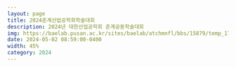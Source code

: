 ```yaml
---
layout: page
title: 2024춘계산업공학회학술대회
description: 2024년 대한산업공학회 춘계공동학술대회
img: https://baelab.pusan.ac.kr/sites/baelab/atchmnfl/bbs/15879/temp_1715166661615100.tmp
date: 2024-05-02 08:59:00-0400
width: 45%
category: 2024
---
```

